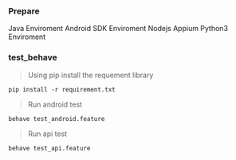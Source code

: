 ### Prepare
Java Enviroment
Android SDK Enviroment
Nodejs
Appium
Python3 Enviroment

### test_behave

> Using pip install the requement library
```
pip install -r requirement.txt
```

> Run android test
```
behave test_android.feature
```

> Run api test
```
behave test_api.feature
```
